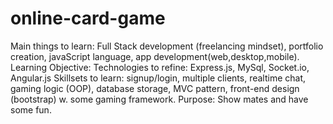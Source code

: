 # online-card-game

Main things to learn: Full Stack development (freelancing mindset), portfolio creation, javaScript language, app development(web,desktop,mobile).
Learning Objective: 
Technologies to refine: Express.js, MySql, Socket.io, Angular.js
Skillsets to learn: signup/login, multiple clients, realtime chat, gaming logic (OOP), database storage, MVC pattern, front-end design (bootstrap) w. some gaming framework.
Purpose: Show mates and have some fun.

